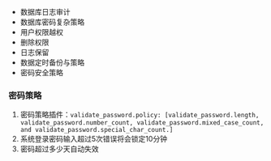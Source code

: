 - 数据库日志审计
- 数据库密码复杂策略
- 用户权限越权
- 删除权限
- 日志保留
- 数据定时备份与策略
- 密码安全策略

### 密码策略
1. 密码策略插件：`validate_password.policy: [validate_password.length, validate_password.number_count, validate_password.mixed_case_count, and validate_password.special_char_count.]`
2. 系统登录密码输入超过5次错误将会锁定10分钟
3. 密码超过多少天自动失效
